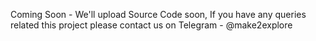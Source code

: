 Coming Soon - We'll upload Source Code soon, If you have any queries related this project please contact us on Telegram - @make2explore
